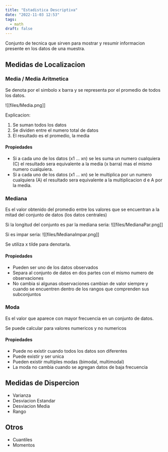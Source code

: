 ```yaml
---
title: "Estadistica Descriptiva"
date: "2022-11-03 12:53"
tags: 
  - math
draft: false
---
```

Conjunto de tecnica que sirven para mostrar y resumir informacion presente en los datos de una muestra.

## Medidas de Localizacion
### Media / Media Aritmetica
Se denota por el simbolo x barra y se representa por el promedio de todos los datos.

![[files/Media.png]]

Explicacion:
1. Se suman todos los datos
2. Se dividen entre el numero total de datos
3. El resultado es el promedio, la media

#### Propiedades
- Si a cada uno de los datos (x1 ... xn) se les suma un numero cualquiera (C) el resultado sera equivalente a la media (x barra) mas el mismo numero cualquiera.
- Si a cada uno de los datos (x1 ... xn) se le multiplica por un numero cualquiera (A) el resultado sera equivalente a la multiplicacion d e A por la media.

### Mediana
Es el valor obtenido del promedio entre los valores que se encuentran a la mitad del conjunto de datos (los datos centrales)

Si la longitud del conjunto es par la mediana seria:
![[files/MedianaPar.png]]

Si es impar seria:
![[files/MedianaImpar.png]]

Se utiliza x tilde para denotarla.

#### Propiedades
- Pueden ser uno de los datos observados
- Separa al conjunto de datos en dos partes con el mismo numero de observaciones
- No cambia si algunas observaciones cambian de valor siempre y cuando se encuentren dentro de los rangos que comprenden sus subconjuntos
### Moda
Es el valor que aparece con mayor frecuencia en un conjunto de datos.

Se puede calcular para valores numericos y no numericos

#### Propiedades
- Puede no existir cuando todos los datos son diferentes
- Puede existir y ser unica
- Pueden existir multiples modas (bimodal, multimodal)
- La moda no cambia cuando se agregan datos de baja frecuencia

## Medidas de Dispercion
- Varianza
- Desviacion Estandar
- Desviacion Media
- Rango

## Otros
- Cuantiles
- Momentos
